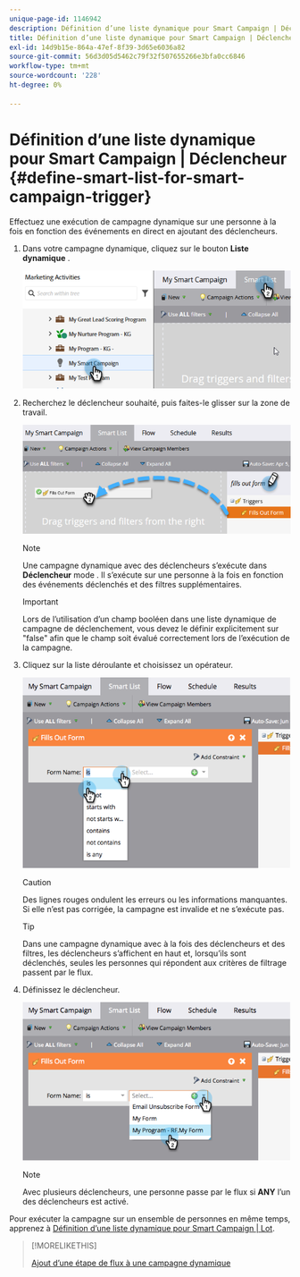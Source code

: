 ```yaml
---
unique-page-id: 1146942
description: Définition d’une liste dynamique pour Smart Campaign | Déclencheur - Documents Marketo - Documentation du produit
title: Définition d’une liste dynamique pour Smart Campaign | Déclencheur
exl-id: 14d9b15e-864a-47ef-8f39-3d65e6036a82
source-git-commit: 56d3d05d5462c79f32f507655266e3bfa0cc6846
workflow-type: tm+mt
source-wordcount: '228'
ht-degree: 0%

---
```


# Définition d’une liste dynamique pour Smart Campaign | Déclencheur {#define-smart-list-for-smart-campaign-trigger}

Effectuez une exécution de campagne dynamique sur une personne à la fois en fonction des événements en direct en ajoutant des déclencheurs.

1. Dans votre campagne dynamique, cliquez sur le bouton **Liste dynamique** .

   ![](assets/define-smart-list-for-smart-campaign-trigger-1.png)

1. Recherchez le déclencheur souhaité, puis faites-le glisser sur la zone de travail.

   ![](assets/define-smart-list-for-smart-campaign-trigger-2.png)

   >[!NOTE]
   >
   >Une campagne dynamique avec des déclencheurs s’exécute dans **Déclencheur** mode . Il s’exécute sur une personne à la fois en fonction des événements déclenchés et des filtres supplémentaires.

   >[!IMPORTANT]
   >
   >Lors de l’utilisation d’un champ booléen dans une liste dynamique de campagne de déclenchement, vous devez le définir explicitement sur &quot;false&quot; afin que le champ soit évalué correctement lors de l’exécution de la campagne.

1. Cliquez sur la liste déroulante et choisissez un opérateur.

   ![](assets/define-smart-list-for-smart-campaign-trigger-3.png)

   >[!CAUTION]
   >
   >Des lignes rouges ondulent les erreurs ou les informations manquantes. Si elle n’est pas corrigée, la campagne est invalide et ne s’exécute pas.

   >[!TIP]
   >
   >Dans une campagne dynamique avec à la fois des déclencheurs et des filtres, les déclencheurs s’affichent en haut et, lorsqu’ils sont déclenchés, seules les personnes qui répondent aux critères de filtrage passent par le flux.

1. Définissez le déclencheur.

   ![](assets/define-smart-list-for-smart-campaign-trigger-4.png)

   >[!NOTE]
   >
   >Avec plusieurs déclencheurs, une personne passe par le flux si **ANY** l’un des déclencheurs est activé.

Pour exécuter la campagne sur un ensemble de personnes en même temps, apprenez à [Définition d’une liste dynamique pour Smart Campaign | Lot](/help/marketo/product-docs/core-marketo-concepts/smart-campaigns/creating-a-smart-campaign/define-smart-list-for-smart-campaign-batch.md).

>[!MORELIKETHIS]
>
>[Ajout d’une étape de flux à une campagne dynamique](/help/marketo/product-docs/core-marketo-concepts/smart-campaigns/flow-actions/add-a-flow-step-to-a-smart-campaign.md)
